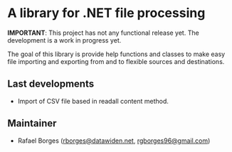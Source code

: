 # A library for .NET file processing

**IMPORTANT**: This project has not any functional release yet. The development is a work in progress yet.

The goal of this library is provide help functions and classes to make easy file importing and exporting from and to flexible sources and destinations.


## Last developments
- Import of CSV file based in readall content method.



## Maintainer
- Rafael Borges (rborges@datawiden.net, rgborges96@gmail.com)
